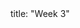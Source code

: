 <frontmatter>
title: "Week 3"
</frontmatter>

<panel header=":trophy: Outcomes" popup-url="{{baseUrl}}/schedule/week3/outcomes.html" expanded no-close>
  <include src="outcomes.md#main" />
</panel>

<panel header=":clipboard: Todo" no-close>
  <include src="todo.md" />
</panel>

<panel header=":raising_hand: Tutorial 3" no-close>
  <include src="tutorial.md" />
</panel>

<panel header=":loudspeaker: Lecture 3" no-close>
  <include src="lecture.md" />
</panel>
